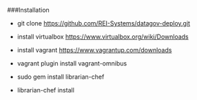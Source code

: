 ###Installation


* git clone https://github.com/REI-Systems/datagov-deploy.git

* install virtualbox https://www.virtualbox.org/wiki/Downloads
* install vagrant https://www.vagrantup.com/downloads
* vagrant plugin install vagrant-omnibus

* sudo gem install librarian-chef
* librarian-chef install
